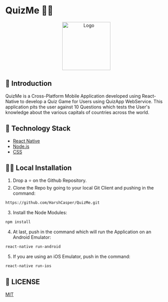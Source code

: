 # QuizMe 📱❔

<p align="center">
  <a href="https://github.com/HarshCasper/QuizMe">
    <img src="https://cdn.onlinewebfonts.com/svg/img_365948.png" alt="Logo" width="150" height="150">
  </a>

## 📌 Introduction

QuizMe is a Cross-Platform Mobile Application developed using React-Native to develop a Quiz Game for Users using QuizApp WebService. This application pits the user against 10 Questions which tests the User's knowledge about the various capitals of countries across the world. 

## 🏁 Technology Stack

* [React Native](https://reactnative.dev/)
* [Node.js](https://nodejs.org/)
* [CSS](https://developer.mozilla.org/en-US/docs/Web/CSS)


## 🏃‍♂️ Local Installation

1. Drop a ⭐ on the Github Repository. 
2. Clone the Repo by going to your local Git Client and pushing in the command: 

```sh
https://github.com/HarshCasper/QuizMe.git
```

3. Install the Node Modules: 
```sh
npm install
```

4. At last, push in the command which will run the Application on an Android Emulator:
```sh
react-native run-android
```

5. If you are using an iOS Emulator, push in the command: 
```sh
react-native run-ios
```


## 📜 LICENSE

[MIT](https://github.com/HarshCasper/QuizMe/blob/master/LICENSE)
